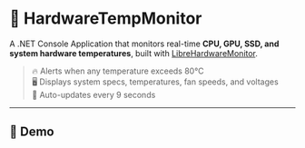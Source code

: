 # 🧊 HardwareTempMonitor

A .NET Console Application that monitors real-time **CPU, GPU, SSD, and system hardware temperatures**, built with [LibreHardwareMonitor](https://github.com/LibreHardwareMonitor/LibreHardwareMonitor).

> 🔥 Alerts when any temperature exceeds 80°C  
> 🖥 Displays system specs, temperatures, fan speeds, and voltages  
> 🔁 Auto-updates every 9 seconds

---

## 📸 Demo

